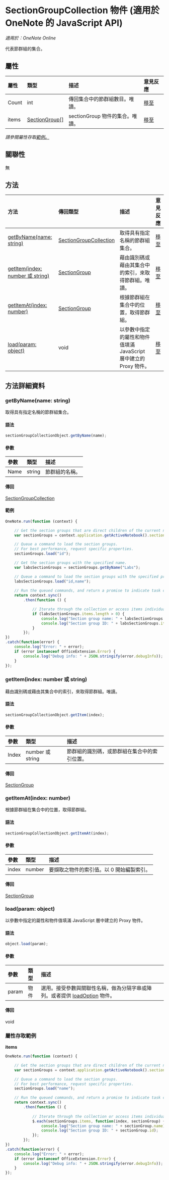 # <a name="sectiongroupcollection-object-(javascript-api-for-onenote)"></a>SectionGroupCollection 物件 (適用於 OneNote 的 JavaScript API)

_適用於：OneNote Online_  


代表節群組的集合。

## <a name="properties"></a>屬性

| 屬性	     | 類型	   |描述|意見反應|
|:---------------|:--------|:----------|:-------|
|Count|int|傳回集合中的節群組數目。唯讀。|[移至](https://github.com/OfficeDev/office-js-docs/issues/new?title=OneNote-sectionGroupCollection-count)|
|items|[SectionGroup[]](sectiongroup.md)|sectionGroup 物件的集合。唯讀。|[移至](https://github.com/OfficeDev/office-js-docs/issues/new?title=OneNote-sectionGroupCollection-items)|

_請參閱屬性存取[範例。](#property-access-examples)_

## <a name="relationships"></a>關聯性
無


## <a name="methods"></a>方法

| 方法           | 傳回類型    |描述| 意見反應|
|:---------------|:--------|:----------|:-------|
|[getByName(name: string)](#getbynamename-string)|[SectionGroupCollection](sectiongroupcollection.md)|取得具有指定名稱的節群組集合。|[移至](https://github.com/OfficeDev/office-js-docs/issues/new?title=OneNote-sectionGroupCollection-getByName)|
|[getItem(index: number 或 string)](#getitemindex-number-or-string)|[SectionGroup](sectiongroup.md)|藉由識別碼或藉由其集合中的索引，來取得節群組。唯讀。|[移至](https://github.com/OfficeDev/office-js-docs/issues/new?title=OneNote-sectionGroupCollection-getItem)|
|[getItemAt(index: number)](#getitematindex-number)|[SectionGroup](sectiongroup.md)|根據節群組在集合中的位置，取得節群組。|[移至](https://github.com/OfficeDev/office-js-docs/issues/new?title=OneNote-sectionGroupCollection-getItemAt)|
|[load(param: object)](#loadparam-object)|void|以參數中指定的屬性和物件值填滿 JavaScript 層中建立的 Proxy 物件。|[移至](https://github.com/OfficeDev/office-js-docs/issues/new?title=OneNote-sectionGroupCollection-load)|

## <a name="method-details"></a>方法詳細資料


### <a name="getbyname(name:-string)"></a>getByName(name: string)
取得具有指定名稱的節群組集合。

#### <a name="syntax"></a>語法
```js
sectionGroupCollectionObject.getByName(name);
```

#### <a name="parameters"></a>參數
| 參數	    | 類型	   |描述|
|:---------------|:--------|:----------|
|Name|string|節群組的名稱。|

#### <a name="returns"></a>傳回
[SectionGroupCollection](sectiongroupcollection.md)

#### <a name="examples"></a>範例
```js
OneNote.run(function (context) {

    // Get the section groups that are direct children of the current notebook.
    var sectionGroups = context.application.getActiveNotebook().sectionGroups;

    // Queue a command to load the section groups. 
    // For best performance, request specific properties.
    sectionGroups.load("id"); 

    // Get the section groups with the specified name.
    var labsSectionGroups = sectionGroups.getByName("Labs");

    // Queue a command to load the section groups with the specified properties.
    labsSectionGroups.load("id,name"); 
            
    // Run the queued commands, and return a promise to indicate task completion.
    return context.sync()
        .then(function () {

            // Iterate through the collection or access items individually by index.
            if (labsSectionGroups.items.length > 0) {
                console.log("Section group name: " + labsSectionGroups.items[0].name);
                console.log("Section group ID: " + labsSectionGroups.items[0].id);
            }
        });
})
.catch(function(error) {
    console.log("Error: " + error);
    if (error instanceof OfficeExtension.Error) {
        console.log("Debug info: " + JSON.stringify(error.debugInfo));
    }
});
```


### <a name="getitem(index:-number-or-string)"></a>getItem(index: number 或 string)
藉由識別碼或藉由其集合中的索引，來取得節群組。唯讀。

#### <a name="syntax"></a>語法
```js
sectionGroupCollectionObject.getItem(index);
```

#### <a name="parameters"></a>參數
| 參數	    | 類型	   |描述|
|:---------------|:--------|:----------|
|Index|number 或 string|節群組的識別碼，或節群組在集合中的索引位置。|

#### <a name="returns"></a>傳回
[SectionGroup](sectiongroup.md)

### <a name="getitemat(index:-number)"></a>getItemAt(index: number)
根據節群組在集合中的位置，取得節群組。

#### <a name="syntax"></a>語法
```js
sectionGroupCollectionObject.getItemAt(index);
```

#### <a name="parameters"></a>參數
| 參數	    | 類型	   |描述|
|:---------------|:--------|:----------|
|index|number|要擷取之物件的索引值。以 0 開始編製索引。|

#### <a name="returns"></a>傳回
[SectionGroup](sectiongroup.md)

### <a name="load(param:-object)"></a>load(param: object)
以參數中指定的屬性和物件值填滿 JavaScript 層中建立的 Proxy 物件。

#### <a name="syntax"></a>語法
```js
object.load(param);
```

#### <a name="parameters"></a>參數
| 參數	    | 類型	   |描述|
|:---------------|:--------|:----------|
|param|物件|選用。接受參數與關聯性名稱，做為分隔字串或陣列。或者提供 [loadOption](loadoption.md) 物件。|

#### <a name="returns"></a>傳回
void
### <a name="property-access-examples"></a>屬性存取範例

**items**
```js
OneNote.run(function (context) {

    // Get the section groups that are direct children of the current notebook.
    var sectionGroups = context.application.getActiveNotebook().sectionGroups;

    // Queue a command to load the section groups. 
    // For best performance, request specific properties.
    sectionGroups.load("name"); 

    // Run the queued commands, and return a promise to indicate task completion.
    return context.sync()
        .then(function () {
            
            // Iterate through the collection or access items individually by index, for example: sectionGroups.items[0]
            $.each(sectionGroups.items, function(index, sectionGroup) {
                console.log("Section group name: " + sectionGroup.name);  
                console.log("Section group ID: " + sectionGroup.id);  
            });
        });
})
.catch(function(error) {
    console.log("Error: " + error);
    if (error instanceof OfficeExtension.Error) {
        console.log("Debug info: " + JSON.stringify(error.debugInfo));
    }
});
```

